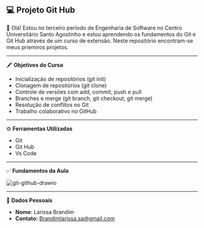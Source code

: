 ##	:computer: Projeto Git Hub

:open_book: Olá! Estou no terceiro período de Engenharia de Software no Centro Universitário Santo Agostinho e estou aprendendo os fundamentos do Git e Git Hub através de um curso de extensão. Neste repositório encontram-se meus priemiros projetos.
___
:fountain_pen: **Objetivos do Curso**
+ Inicialização de repositórios (git init)
+ Clonagem de repositórios (git clone)
+ Controle de versões com add, commit, push e pull
+ Branches e merge (git branch, git checkout, git merge)
+ Resolução de conflitos no Git
+ Trabalho colaborativo no GitHub
___  
:gear: **Ferramentas Utilizadas**
  + Git
  + Git Hub
  + Vs Code
___
:white_check_mark: **Fundamentos da Aula**

  ![git-github-drawio](https://github.com/user-attachments/assets/07f57d59-bbb5-40c3-b271-26f681b8f0c5)

___
  :iphone: **Dados Pessoais**
  
  + **Nome**: Larissa Brandim
  + **Contato:** Brandimlarissa.sa@gmail.com

